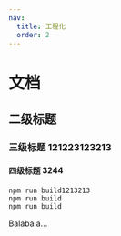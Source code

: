 ```yaml
---
nav:
  title: 工程化
  order: 2
---
```


# 文档

## 二级标题

### 三级标题 121223123213

#### 四级标题 3244

```
npm run build1213213
npm run build
npm run build
```

Balabala...
